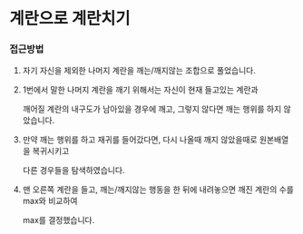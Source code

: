 # 계란으로 계란치기

### 접근방법

1. 자기 자신을 제외한 나머지 계란을 깨는/깨지않는 조합으로 풀었습니다.
2. 1번에서 말한 나머지 계란을 깨기 위해서는 자신이 현재 들고있는 계란과
    
    깨어질 계란의 내구도가 남아있을 경우에 깨고, 그렇지 않다면 깨는 행위를 하지 않았습니다.
    
3. 만약 깨는 행위를 하고 재귀를 들어갔다면, 다시 나올때 깨지 않았을때로 원본배열을 복귀시키고
    
    다른 경우들을 탐색하였습니다. 
    
4. 맨 오른쪽 계란을 들고, 깨는/깨지않는 행동을 한 뒤에 내려놓으면 깨진 계란의 수를 max와 비교하여
    
    max를 결정했습니다.